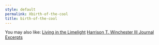 ```yaml
---
style: default
permalink: Xbirth-of-the-cool
title: birth-of-the-cool
---
```

You may also like:
[Living in the Limelight](http://scp-wiki.net/living-in-the-limelight)
[Harrison T. Winchester III Journal Excerpts](http://scp-wiki.net/harrison-t-winchester-iii-journal-excerpts)